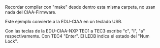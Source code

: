 Recordar compilar con "make" desde dentro esta misma carpeta, no usan nada del
CIAA-Firmware.

Este ejemplo convierte a la EDU-CIAA en un teclado USB.

Con las teclas de la EDU-CIAA-NXP TEC1 a TEC3 escribe "c", "i", "a" 
respectivamente. Con TEC4 "Enter". 
El LEDB indica el estado del "Num Lock".